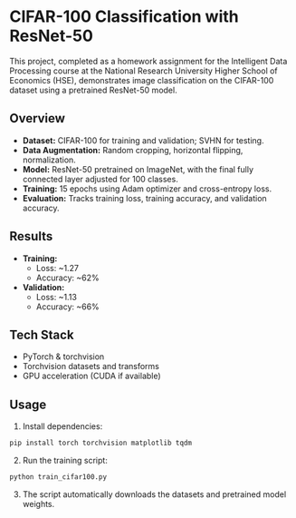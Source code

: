 # CIFAR-100 Classification with ResNet-50
This project, completed as a homework assignment for the Intelligent Data Processing course at the National Research University Higher School of Economics (HSE), demonstrates image classification on the CIFAR-100 dataset using a pretrained ResNet-50 model.

## Overview
- **Dataset:** CIFAR-100 for training and validation; SVHN for testing.
- **Data Augmentation:** Random cropping, horizontal flipping, normalization.
- **Model:** ResNet-50 pretrained on ImageNet, with the final fully connected layer adjusted for 100 classes.
- **Training:** 15 epochs using Adam optimizer and cross-entropy loss.
- **Evaluation:** Tracks training loss, training accuracy, and validation accuracy.

## Results
- **Training:**  
  - Loss: ~1.27  
  - Accuracy: ~62%
- **Validation:**  
  - Loss: ~1.13  
  - Accuracy: ~66%

## Tech Stack
- PyTorch & torchvision
- Torchvision datasets and transforms
- GPU acceleration (CUDA if available)

## Usage
1. Install dependencies:
```bash
pip install torch torchvision matplotlib tqdm
```
2. Run the training script:
```bash
python train_cifar100.py
```
3. The script automatically downloads the datasets and pretrained model weights.

